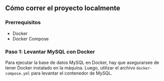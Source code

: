 ## Cómo correr el proyecto localmente

### Prerrequisitos
- Docker
- Docker Compose

### Paso 1: Levantar MySQL con Docker
Para ejecutar la base de datos MySQL en Docker, hay que asegurarsee de tener  Docker instalado en la máquina. 
Luego, utilizar el archivo `docker-compose.yml` para levantar el contenedor de MySQL.

